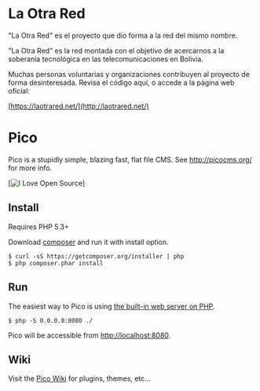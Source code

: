La Otra Red
===========

"La Otra Red" es el proyecto que dio forma a la red del mismo nombre.

"La Otra Red" es la red montada con el objetivo de acercarnos a la soberanía tecnológica en las telecomunicaciones en Bolivia.

Muchas personas voluntarias y organizaciones contribuyen al proyecto de forma desinteresada. Revisa el código aquí, o accede a la página web oficial:

[https://laotrared.net/](http://laotrared.net/)

Pico
====
Pico is a stupidly simple, blazing fast, flat file CMS. See http://picocms.org/ for more info.

[![I Love Open Source](http://www.iloveopensource.io/images/logo-lightbg.png)]

Install
-------
Requires PHP 5.3+

Download [composer](<https://getcomposer.org/>) and run it with install option.

    $ curl -sS https://getcomposer.org/installer | php
    $ php composer.phar install

Run
---

The easiest way to Pico is using [the built-in web server on PHP](<http://php.net/manual/en/features.commandline.webserver.php>).

    $ php -S 0.0.0.0:8080 ./

Pico will be accessible from <http://localhost:8080>.

Wiki
---
Visit the [Pico Wiki](https://github.com/picocms/Pico/wiki) for plugins, themes, etc...
